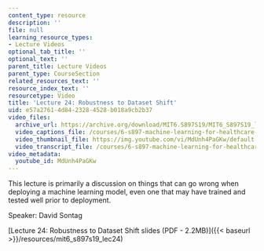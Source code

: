 ```yaml
---
content_type: resource
description: ''
file: null
learning_resource_types:
- Lecture Videos
optional_tab_title: ''
optional_text: ''
parent_title: Lecture Videos
parent_type: CourseSection
related_resources_text: ''
resource_index_text: ''
resourcetype: Video
title: 'Lecture 24: Robustness to Dataset Shift'
uid: e57a2761-4d84-2328-4528-b018a9cb2b37
video_files:
  archive_url: https://archive.org/download/MIT6.S897S19/MIT6_S897S19_lec24_300k.mp4
  video_captions_file: /courses/6-s897-machine-learning-for-healthcare-spring-2019/1c8d2b9beb205deb9197593be72ce253_MdUnh4PaGKw.vtt
  video_thumbnail_file: https://img.youtube.com/vi/MdUnh4PaGKw/default.jpg
  video_transcript_file: /courses/6-s897-machine-learning-for-healthcare-spring-2019/51971aa5fe476117ea44a576e47f5d97_MdUnh4PaGKw.pdf
video_metadata:
  youtube_id: MdUnh4PaGKw
---
```


This lecture is primarily a discussion on things that can go wrong when deploying a machine learning model, even one that may have trained and tested well prior to deployment.

Speaker: David Sontag

[Lecture 24: Robustness to Dataset Shift slides (PDF - 2.2MB)]({{< baseurl >}}/resources/mit6_s897s19_lec24)